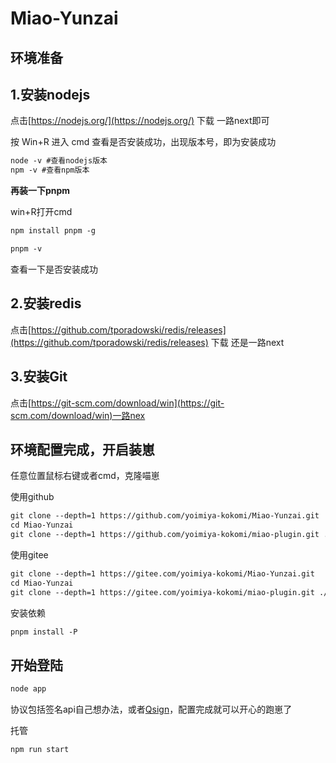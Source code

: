 # Miao-Yunzai

## 环境准备

 ## 1.安装nodejs 
点击[https://nodejs.org/](https://nodejs.org/) 下载
一路next即可

按 Win+R 进入 cmd 查看是否安装成功，出现版本号，即为安装成功

````md
node -v #查看nodejs版本
npm -v #查看npm版本
````


**再装一下pnpm**

win+R打开cmd
````md
npm install pnpm -g
````
````md
pnpm -v
````
查看一下是否安装成功

 ## 2.安装redis 
 点击[https://github.com/tporadowski/redis/releases](https://github.com/tporadowski/redis/releases) 下载
还是一路next

 ## 3.安装Git
 点击[https://git-scm.com/download/win](https://git-scm.com/download/win)一路nex

## 环境配置完成，开启装崽

任意位置鼠标右键或者cmd，克隆喵崽

使用github
````md
git clone --depth=1 https://github.com/yoimiya-kokomi/Miao-Yunzai.git
cd Miao-Yunzai 
git clone --depth=1 https://github.com/yoimiya-kokomi/miao-plugin.git ./plugins/miao-plugin/
````
使用gitee
````md
git clone --depth=1 https://gitee.com/yoimiya-kokomi/Miao-Yunzai.git
cd Miao-Yunzai 
git clone --depth=1 https://gitee.com/yoimiya-kokomi/miao-plugin.git ./plugins/miao-plugin/
````

安装依赖
````md
pnpm install -P
````

## 开始登陆
````md
node app
````
协议包括签名api自己想办法，或者[Qsign](https://qsign.icu/)，配置完成就可以开心的跑崽了

托管
````md
npm run start
````